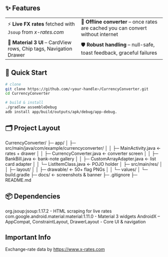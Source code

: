 ## ✨ Features
| | |
|---|---|
| ⚡ **Live FX rates** fetched with <br/> <code>Jsoup</code> from <em>x-rates.com</em> | 📶 **Offline converter** – once rates are cached you can convert without internet |
| 🎨 **Material 3 UI** – CardView rows, Chip tags, Navigation Drawer | 🛡️ **Robust handling** – null-safe, toast feedback, graceful failures |


## 🚀 Quick Start

```bash
# clone
git clone https://github.com/<your-handle>/CurrencyConverter.git
cd CurrencyConverter

# build & install
./gradlew assembleDebug
adb install app/build/outputs/apk/debug/app-debug.
```


## 🗂️ Project Layout

CurrencyConverter/
├─ app/
│   ├─ src/main/java/com/example/currencyconverter/
│   │   ├─ MainActivity.java        ← rates + drawer
│   │   ├─ CurrencyConverter.java   ← converter screen
│   │   ├─ BankBill.java            ← bank-note gallery
│   │   ├─ CustomArrayAdapter.java  ← list card adapter
│   │   └─ ListItemClass.java       ← POJO holder
│   ├─ src/main/res/
│   │   ├─ layout/
│   │   ├─ drawable/   ← 50+ flag PNGs
│   │   └─ values/
│   └─ build.gradle
├─ docs/            ← screenshots & banner
├─ .gitignore
├─ README.md


## 📦 Dependencies


org.jsoup:jsoup:1.17.2 - HTML scraping for live rates
com.google.android.material:material:1.11.0 - Material 3 widgets
AndroidX – AppCompat, ConstraintLayout, DrawerLayout - Core UI & navigation


## Important Info

Exchange-rate data by https://www.x-rates.com